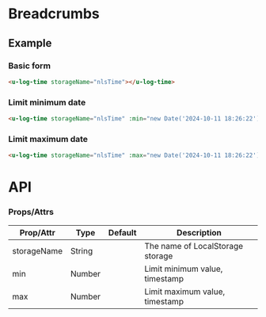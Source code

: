 # Breadcrumbs

## Example
### Basic form

``` html
<u-log-time storageName="nlsTime"></u-log-time>
```
### Limit minimum date
``` html
<u-log-time storageName="nlsTime" :min="new Date('2024-10-11 18:26:22').getTime()"></u-log-time>
```
### Limit maximum date
``` html
<u-log-time storageName="nlsTime" :max="new Date('2024-10-11 18:26:22').getTime()"></u-log-time>
```

# API
### Props/Attrs

| Prop/Attr | Type | Default | Description |
| --------- | ---- | ------- | ----------- |
| storageName | String |  | The name of LocalStorage storage |
| min | Number |  |  Limit minimum value, timestamp |
| max | Number |  |  Limit maximum value, timestamp |
